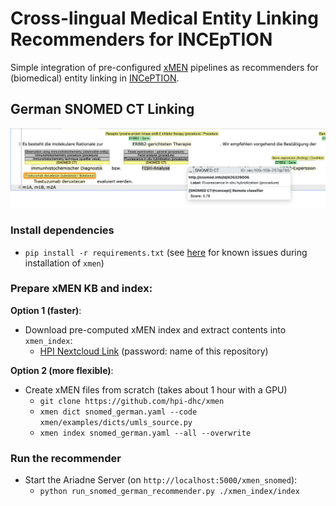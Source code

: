 # Cross-lingual Medical Entity Linking Recommenders for INCEpTION

Simple integration of pre-configured [xMEN](https://github.com/hpi-dhc/xmen) pipelines as recommenders for (biomedical) entity linking in [INCePTION](https://github.com/inception-project/inception).

## German SNOMED CT Linking

![External Recommender](assets/recommender.png)

### Install dependencies

- `pip install -r requirements.txt` (see [here](https://github.com/hpi-dhc/xmen/issues/37) for known issues during installation of `xmen`)

### Prepare xMEN KB and index:

**Option 1 (faster)**:
- Download pre-computed xMEN index and extract contents into `xmen_index`:
    - [HPI Nextcloud Link](https://nextcloud.hpi.de/s/LQM7s5oWGnoHRJ6) (password: name of this repository)

**Option 2 (more flexible)**: 
- Create xMEN files from scratch (takes about 1 hour with a GPU)
    - `git clone https://github.com/hpi-dhc/xmen`
    - `xmen dict snomed_german.yaml --code xmen/examples/dicts/umls_source.py`
    - `xmen index snomed_german.yaml --all --overwrite`


### Run the recommender

- Start the Ariadne Server (on `http://localhost:5000/xmen_snomed`):
    - `python run_snomed_german_recommender.py ./xmen_index/index`
